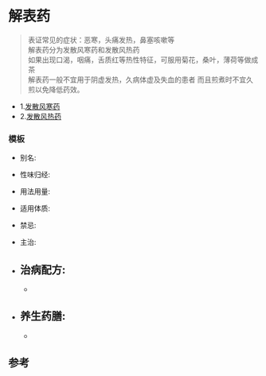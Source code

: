 # 解表药

>表证常见的症状：恶寒，头痛发热，鼻塞咳嗽等  
解表药分为发散风寒药和发散风热药  
如果出现口渴，咽痛，舌质红等热性特征，可服用菊花，桑叶，薄荷等做成茶  
解表药一般不宜用于阴虚发热，久病体虚及失血的患者
而且煎煮时不宜久煎以免降低药效。


- 1.[发散风寒药](https://github.com/fairyly/you-need-traditional-Chinese-medical/blob/master/1.1.2%20%E8%A7%A3%E8%A1%A8%E8%8D%AF/1.%20%E5%8F%91%E6%95%A3%E9%A3%8E%E5%AF%92%E8%8D%AF(15%E7%A7%8D).md)
- 2.[发散风热药](https://github.com/fairyly/you-need-traditional-Chinese-medical/blob/master/1.1.2%20%E8%A7%A3%E8%A1%A8%E8%8D%AF/2.%E5%8F%91%E6%95%A3%E9%A3%8E%E7%83%AD%E8%8D%AF(12%E7%A7%8D).md)


### 模板

- 别名: 
- 性味归经: 
- 用法用量:
- 适用体质: 
- 禁忌: 

- 主治: 
- 治病配方: 
  - 
  - 
  
- 养生药膳: 
  -
  -


## 参考
